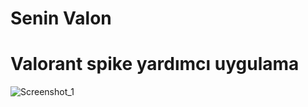 # Senin Valon

# Valorant spike yardımcı uygulama

![Screenshot_1](https://user-images.githubusercontent.com/63900364/135710697-167a7dfc-90f4-4c67-9471-40c1a5534981.png)
